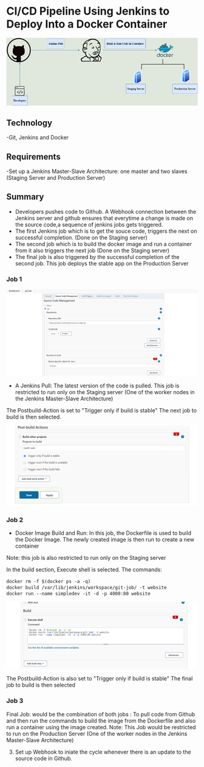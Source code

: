 # CI/CD Pipeline Using Jenkins to Deploy Into a Docker Container 

<img src="readmeImages/SimpleDev.png">

## Technology

-Git, Jenkins  and Docker

## Requirements 

-Set up a Jenkins Master-Slave Architecture: one master and two slaves (Staging Server and Production Server)

## Summary

- Developers pushes code to Github. A Webhook connection between the Jenkins server and github ensures that everytime a change is made on the source code,a sequence of jenkins jobs gets triggered. 
- The first Jenkins job which is to get the souce code, triggers the next on successful completion. (Done on the Staging server)
- The second job which is to build the docker image and run a container from it also triggers the next job (Done on the Staging server)
- The final job is also triggered by the successful completion of the second job. This job deploys the stable app on the Production Server

### Job 1

<img src="readmeImages/first_job.PNG">

 - A Jenkins Pull: The latest version of the code is pulled. This job is restricted to run only on the Staging server (One of the worker nodes in the Jenkins Master-Slave Architecture)

The Postbuild-Action is set to "Trigger only if build is stable" The next job to build is then selected.
 
<img src="readmeImages/post_build.PNG">

### Job 2

- Docker Image Build and Run: In this job, the Dockerfile is used to build the Docker Image. The newly created image is then run to create a new container

Note: this job is also restricted to run only on the Staging server

In the build section, Execute shell is selected. The commands:


```
docker rm -f $(docker ps -a -q)
docker build /var/lib/jenkins/workspace/git-job/ -t website
docker run --name simpledev -it -d -p 4000:80 website
```


<img src="readmeImages/execsh.PNG">


The Postbuild-Action is also set to "Trigger only if build is stable" The final job to build is then selected

### Job 3

Final Job: would be the combination of both jobs : To pull code from Github and then run the commands to build the image from the Dockerfile and also run a container using the image created.
Note: This Job would be restricted to run on the Production Server (One of the worker nodes in the Jenkins Master-Slave Architecture)

3. Set up Webhook to iniate the cycle whenever there is an update to the source code in Github.


